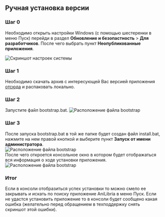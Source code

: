 ## Ручная установка версии

### Шаг 0

Необходимо открыть настройки Windows (с помощью шестеренки в меню Пуск) перейди в раздел **Обновление и безопастность** > **Для разработчиков**.
После чего выбрать пункт **Неопубликованные приложения**.

![Скриншот настроек системы](https://github.com/anilibria/anilibria-win/blob/master/doc/assets/settingssideload.jpg)

### Шаг 1

Необходимо скачать архив с интересующей Вас версией приложения [отсюда](https://github.com/anilibria/anilibria-win/releases) и распаковать локально.

### Шаг 2

Запустите файл bootstrap.bat.
![Расположение файла bootstrap](https://github.com/anilibria/anilibria-win/blob/master/doc/assets/folderbootstrap.jpg)

### Шаг 3

После запуска bootstrap.bat в той же папке будет создан файл install.bat, нажмите на нем правой кнопкой и выберите пункт **Запуск от имени администратора**.  
![Расположение файла bootstrap](https://github.com/anilibria/anilibria-win/blob/master/doc/assets/folderinstall.jpg)  
После чего откроется консольное окно в котором будет отображаться вся информация о ходе установки приложения.  
![Расположение файла bootstrap](https://github.com/anilibria/anilibria-win/blob/master/doc/assets/folderconsole.jpg)  

### Итог 
Если в консоли отобразиться успех установки то можно смело ее закрывать и искать по поиску приложение AniLibria в меню Пуск.
Если не удастся установить приложение то в консоли будет сообщено какая ошибка (желательно перед обращением в техподдержку снять скриншот этой ошибки).

